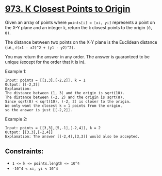 [973. K Closest Points to Origin](https://leetcode.com/problems/k-closest-points-to-origin/)
=================================

Given an array of points where `points[i] = [xi, yi]` represents a point on the
X-Y plane and an integer `k`, return the `k` closest points to the origin `(0, 0)`.

The distance between two points on the X-Y plane is the Euclidean
distance (i.e., `√(x1 - x2)^2 + (y1 - y2)^2)`.

You may return the answer in any order. The answer is guaranteed to be
unique (except for the order that it is in).

Example 1:

```
Input: points = [[1,3],[-2,2]], k = 1
Output: [[-2,2]]
Explanation:
The distance between (1, 3) and the origin is sqrt(10).
The distance between (-2, 2) and the origin is sqrt(8).
Since sqrt(8) < sqrt(10), (-2, 2) is closer to the origin.
We only want the closest k = 1 points from the origin,
so the answer is just [[-2,2]].
```

Example 2:

```
Input: points = [[3,3],[5,-1],[-2,4]], k = 2
Output: [[3,3],[-2,4]]
Explanation: The answer [[-2,4],[3,3]] would also be accepted.
```

Constraints:
------------
 - `1 <= k <= points.length <= 10^4`
 - `-10^4 < xi, yi < 10^4`
